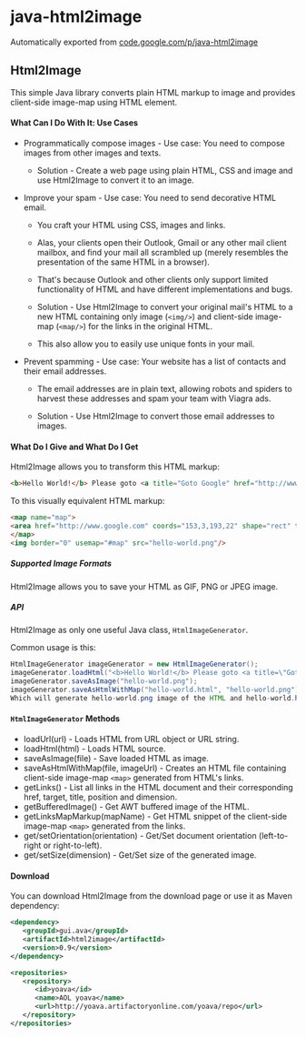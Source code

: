 # java-html2image
Automatically exported from [code.google.com/p/java-html2image](http://code.google.com/p/java-html2image)

## Html2Image

This simple Java library converts plain HTML markup to image and provides client-side image-map using HTML <map> element.

#### What Can I Do With It: Use Cases

* Programmatically compose images - Use case: You need to compose images from other images and texts.

   - Solution - Create a web page using plain HTML, CSS and image and use Html2Image to convert it to an image.

* Improve your spam - Use case: You need to send decorative HTML email.

   - You craft your HTML using CSS, images and links.

   - Alas, your clients open their Outlook, Gmail or any other mail client mailbox, and find your mail all scrambled up (merely resembles the presentation of the same HTML in a browser).

   - That's because Outlook and other clients only support limited functionality of HTML and have different implementations and bugs.

   - Solution - Use Html2Image to convert your original mail's HTML to a new HTML containing only image (`<img/>`) and client-side image-map (`<map/>`) for the links in the original HTML.

   - This also allow you to easily use unique fonts in your mail.

* Prevent spamming - Use case: Your website has a list of contacts and their email addresses.

   - The email addresses are in plain text, allowing robots and spiders to harvest these addresses and spam your team with Viagra ads.

   - Solution - Use Html2Image to convert those email addresses to images.

#### What Do I Give and What Do I Get

Html2Image allows you to transform this HTML markup:

```html
<b>Hello World!</b> Please goto <a title="Goto Google" href="http://www.google.com">Google</a>.
```
To this visually equivalent HTML markup:

```html
<map name="map">
<area href="http://www.google.com" coords="153,3,193,22" shape="rect" title="Goto Google">
</map>
<img border="0" usemap="#map" src="hello-world.png"/>
```

##### Supported Image Formats
Html2Image allows you to save your HTML as GIF, PNG or JPEG image.

##### API
Html2Image as only one useful Java class, `HtmlImageGenerator`.

Common usage is this:

```java
HtmlImageGenerator imageGenerator = new HtmlImageGenerator();
imageGenerator.loadHtml("<b>Hello World!</b> Please goto <a title=\"Goto Google\" href=\"http://www.google.com\">Google</a>.");
imageGenerator.saveAsImage("hello-world.png");
imageGenerator.saveAsHtmlWithMap("hello-world.html", "hello-world.png");
Which will generate hello-world.png image of the HTML and hello-world.html file containing client-side image-map <map> (as in the example above).
```

#### `HtmlImageGenerator` Methods

* loadUrl(url) - Loads HTML from URL object or URL string.
* loadHtml(html) - Loads HTML source.
* saveAsImage(file) - Save loaded HTML as image.
* saveAsHtmlWithMap(file, imageUrl) - Creates an HTML file containing client-side image-map `<map>` generated from HTML's links.
* getLinks() - List all links in the HTML document and their corresponding href, target, title, position and dimension.
* getBufferedImage() - Get AWT buffered image of the HTML.
* getLinksMapMarkup(mapName) - Get HTML snippet of the client-side image-map `<map>` generated from the links.
* get/setOrientation(orientation) - Get/Set document orientation (left-to-right or right-to-left).
* get/setSize(dimension) - Get/Set size of the generated image.

#### Download
You can download Html2Image from the download page or use it as Maven dependency:

```xml
<dependency>
   <groupId>gui.ava</groupId>
   <artifactId>html2image</artifactId>
   <version>0.9</version>
</dependency>

<repositories>
   <repository>
      <id>yoava</id>
      <name>AOL yoava</name>
      <url>http://yoava.artifactoryonline.com/yoava/repo</url>
   </repository>
</repositories>
```
